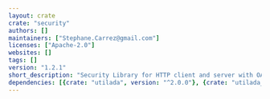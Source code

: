 ```yaml
---
layout: crate
crate: "security"
authors: []
maintainers: ["Stephane.Carrez@gmail.com"]
licenses: ["Apache-2.0"]
websites: []
tags: []
version: "1.2.1"
short_description: "Security Library for HTTP client and server with OAuth2 support"
dependencies: [{crate: "utilada", version: "^2.0.0"}, {crate: "utilada_xml", version: "^2.0.0"}]
---
```




